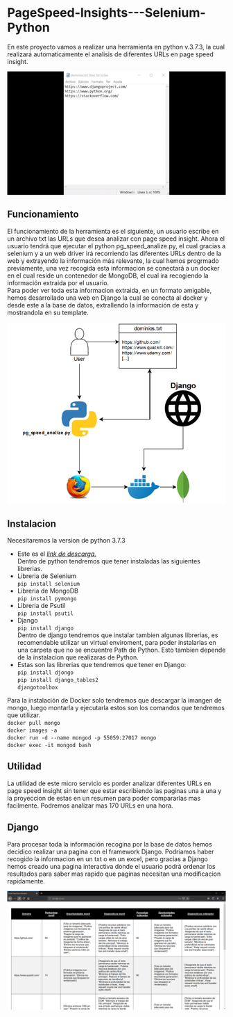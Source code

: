 # PageSpeed-Insights---Selenium-Python

En este proyecto vamos a realizar una herramienta en python v.3.7.3, la cual realizará automaticamente el analisis de diferentes URLs en page speed insight.   
      
![Gif](source/pg_gif.gif)

## Funcionamiento 
El funcionamiento de la herramienta es el siguiente, un usuario escribe en un archivo txt las URLs que desea analizar con page speed insight. Ahora el usuario tendrá que ejecutar el python pg_speed_analize.py, el cual gracias a selenium y a un web driver irá recorriendo las diferentes URLs dentro de la web y extrayendo la información más relevante, la cual hemos progrmado previamente, una vez recogida esta informacion se conectará a un docker en el cual reside un contenedor de MongoDB, el cual ira recogiendo la información extraida por el usuario.               
Para poder ver toda esta informacion extraida, en un formato amigable, hemos desarrollado una web en Django la cual se conecta al docker y desde este a la base de datos, extrallendo la información de esta y mostrandola en su template.   

![Esquema](source/esquema.png)   

## Instalacion 
Necesitaremos la version de python 3.7.3    
- Este es el *[link de descarga.](https://www.python.org/downloads/)*         
Dentro de python tendremos que tener instaladas las siguientes librerias.           
- Libreria de Selenium     
``pip install selenium``
- Libreria de MongoDB    
``pip install pymongo``
- Libreria de Psutil          
``pip install psutil``
- Django        
``pip install django``          
Dentro de django tendremos que instalar tambien algunas librerias, es recomendable utilizar un virtual enviroment, para poder instalarlas en una carpeta que no se encuentre Path de Python. Esto tambien depende de la instalacion que realizaras de Python.
- Estas son las librerias que tendremos que tener en Django:       
    ``pip install djongo``                      
    ``pip install django_tables2``            
    ``djangotoolbox``

Para la instalación de Docker solo tendremos que descargar la imangen de mongo, luego montarla y ejecutarla estos son los comandos que tendremos que utilizar.                      
``docker pull mongo``	            
``docker images -a``                
``docker run -d --name mongod -p 55059:27017 mongo``                            
``docker exec -it mongod bash``                    


## Utilidad
La utilidad de este micro servicio es porder analizar diferentes URLs en page speed insight sin tener que estar escribiendo las paginas una a una y la proyeccion de estas en un resumen para poder compararlas mas facilmente. Podremos analizar mas 170 URLs en una hora. 


## Django
Para procesar toda la información recogina por la base de datos hemos decidico realizar una pagina con el framework Django. Podriamos haber recogido la informacion en un txt o en un excel, pero gracias a Django hemos creado una pagina interactiva donde el usuario podrá ordenar los resultados para saber mas rapido que paginas necesitan una modificacion rapidamente.

![Esquema](source/django.png)  